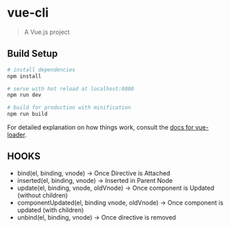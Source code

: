 # vue-cli

> A Vue.js project

## Build Setup

``` bash
# install dependencies
npm install

# serve with hot reload at localhost:8080
npm run dev

# build for production with minification
npm run build
```

For detailed explanation on how things work, consult the [docs for vue-loader](http://vuejs.github.io/vue-loader).

## HOOKS

 - bind(el, binding, vnode) -> Once Directive is Attached
 - inserted(el, binding, vnode) -> Inserted in Parent Node
 - update(el, binding, vnode, oldVnode) -> Once component is Updated (without children)
 - componentUpdated(el, binding vnode, oldVnode) -> Once component is updated (with children)
 - unbind(el, binding, vnode) -> Once directive is removed
